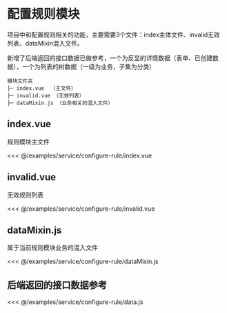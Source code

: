 # 配置规则模块

项目中和配置规则相关的功能，主要需要3个文件：index主体文件、invalid无效列表、dataMixin混入文件。

新增了后端返回的接口数据已做参考，一个为反显的详情数据（表单、已创建数据），一个为列表的树数据（一级为业务，子集为分类）

```
模块文件夹
├─ index.vue  （主文件）
├─ invalid.vue （无效列表）
├─ dataMixin.js （业务相关的混入文件）
```

## index.vue

规则模块主文件

<<< @/examples/service/configure-rule/index.vue

## invalid.vue

无效规则列表

<<< @/examples/service/configure-rule/invalid.vue

## dataMixin.js

属于当前规则模块业务的混入文件

<<< @/examples/service/configure-rule/dataMixin.js

## 后端返回的接口数据参考

<<< @/examples/service/configure-rule/data.js
